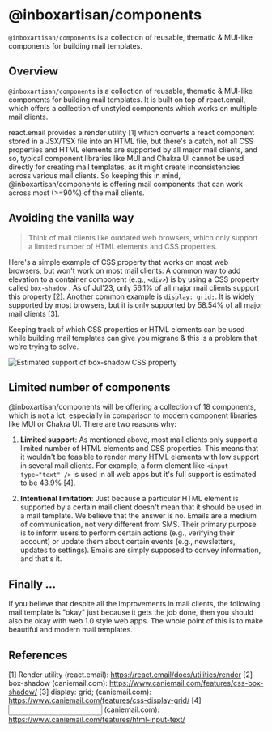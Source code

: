 # @inboxartisan/components
`@inboxartisan/components` is a collection of reusable, thematic &amp; MUI-like components for building mail templates.

## Overview
`@inboxartisan/components` is a collection of reusable, thematic & MUI-like components for building mail templates. It is built on top of react.email, which offers a collection of unstyled components which works on multiple mail clients. 

react.email provides a render utility [1] which converts a react component stored in a JSX/TSX file into an HTML file, but there's a catch, not all CSS properties and HTML elements are supported by all major mail clients, and so, typical component libraries like MUI and Chakra UI cannot be used directly for creating mail templates, as it might create inconsistencies across various mail clients. 
So keeping this in mind, @inboxartisan/components is offering mail components that can work across most (>=90%) of the mail clients.


## Avoiding the vanilla way
> Think of mail clients like outdated web browsers, which only support a limited number of HTML elements and CSS properties.

Here's a simple example of CSS property that works on most web browsers, but won't work on most mail clients: A common way to add elevation to a container component (e.g., `<div>`) is by using a CSS property called `box-shadow` . As of Jul'23, only 56.1% of all major mail clients support this property [2]. Another common example is `display: grid;`. It is widely supported by most browsers, but it is only supported by 58.54% of all major mail clients [3]. 

Keeping track of which CSS properties or HTML elements can be used while building mail templates can give you migrane & this is a problem that we're trying to solve. 

![Estimated support of `box-shadow` CSS property](https://1913075412-files.gitbook.io/~/files/v0/b/gitbook-x-prod.appspot.com/o/spaces%2Fe6dBrizqX2znMBrdvk9k%2Fuploads%2FJphm4Xe5sPGxAhXDSCI7%2Fimage.png)


## Limited number of components
@inboxartisan/components will be offering a collection of 18 components, which is not a lot, especially in comparison to modern component libraries like MUI or Chakra UI. There are two reasons why:

1. **Limited support**: As mentioned above, most mail clients only support a limited number of HTML elements and CSS properties. This means that it wouldn't be feasible to render many HTML elements with low support in several mail clients. For example, a form element like `<input type="text" />` is used in all web apps but it's full support is estimated to be 43.9% [4].

2. **Intentional limitation**: Just because a particular HTML element is supported by a certain mail client doesn't mean that it should be used in a mail template. We believe that the answer is no. Emails are a medium of communication, not very different from SMS. Their primary purpose is to inform users to perform certain actions (e.g., verifying their account) or update them about certain events (e.g., newsletters, updates to settings). Emails are simply supposed to convey information, and that's it.

## Finally ...
If you believe that despite all the improvements in mail clients, the following mail template is "okay" just because it gets the job done, then you should also be okay with web 1.0 style web apps. The whole point of this is to make beautiful and modern mail templates.

## References
[1] Render utility (react.email): https://react.email/docs/utilities/render
[2] box-shadow (caniemail.com): https://www.caniemail.com/features/css-box-shadow/
[3] display: grid; (caniemail.com): https://www.caniemail.com/features/css-display-grid/
[4] <input type="text"/> (caniemail.com): https://www.caniemail.com/features/html-input-text/
